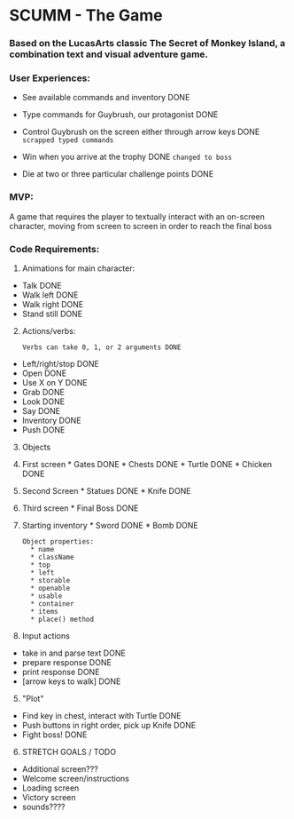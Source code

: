 # SCUMM - The Game

### Based on the LucasArts classic The Secret of Monkey Island, a combination text and visual adventure game.

### User Experiences:

* See available commands and inventory DONE

* Type commands for Guybrush, our protagonist DONE

* Control Guybrush on the screen either through arrow keys  DONE `scrapped typed commands`

* Win when you arrive at the trophy DONE `changed to boss`

* Die at two or three particular challenge points DONE



### MVP:

A game that requires the player to textually interact with an on-screen character, moving from screen to screen in order to reach the final boss

### Code Requirements:

1. Animations for main character:
  * Talk DONE
  * Walk left DONE
  * Walk right DONE
  * Stand still DONE

2. Actions/verbs:

     ```
     Verbs can take 0, 1, or 2 arguments DONE
     ```

  * Left/right/stop DONE
  * Open DONE
  * Use X on Y DONE
  * Grab DONE
  * Look DONE
  * Say DONE
  * Inventory DONE
  * Push DONE

3. Objects

  1. First screen
    * Gates DONE
    * Chests DONE
    * Turtle DONE
    * Chicken DONE
  2. Second Screen
    * Statues DONE
    * Knife DONE
  3. Third screen
    * Final Boss DONE
  4. Starting inventory
    * Sword DONE
    * Bomb DONE

      ```
      Object properties:
        * name
        * className
        * top
        * left
        * storable
        * openable
        * usable
        * container
        * items
        * place() method
        ```

4. Input actions
  * take in and parse text DONE
  * prepare response DONE
  * print response DONE
  * [arrow keys to walk] DONE

5. "Plot"
  * Find key in chest, interact with Turtle DONE
  * Push buttons in right order, pick up Knife DONE
  * Fight boss! DONE

6. STRETCH GOALS / TODO
  * Additional screen???
  * Welcome screen/instructions
  * Loading screen
  * Victory screen
  * sounds????
